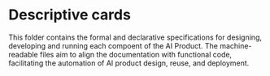 # Descriptive cards

This folder contains the formal and declarative specifications for designing, developing  and running each compoent of the AI Product. The machine-readable files aim to align the documentation with functional code, facilitating the automation of AI product design, reuse, and deployment.